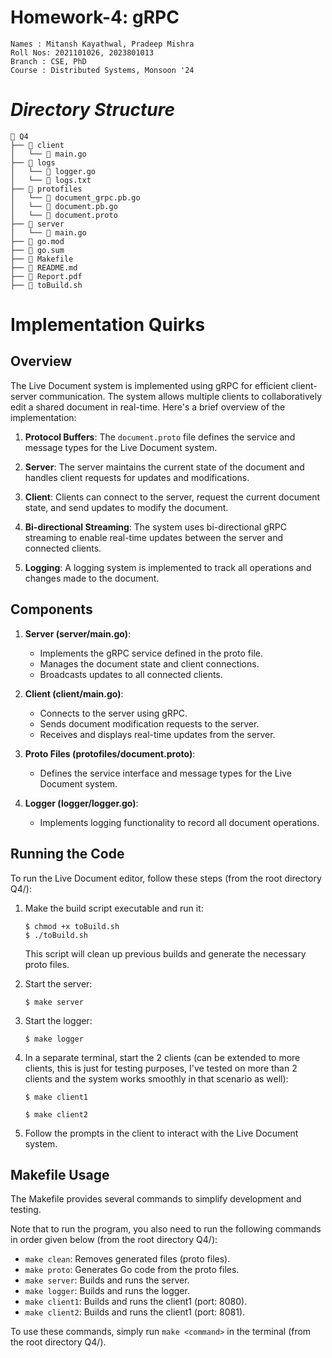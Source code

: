 # Homework-4: gRPC

```
Names : Mitansh Kayathwal, Pradeep Mishra
Roll Nos: 2021101026, 2023801013
Branch : CSE, PhD
Course : Distributed Systems, Monsoon '24
```

# **_Directory Structure_**

```
📁 Q4
├── 📁 client
│   └── 📄 main.go
├── 📁 logs
│   └── 📄 logger.go
│   └── 📄 logs.txt
├── 📁 protofiles
│   └── 📄 document_grpc.pb.go
│   └── 📄 document.pb.go
│   └── 📄 document.proto
├── 📁 server
│   └── 📄 main.go
├── 📄 go.mod
├── 📄 go.sum
├── 📄 Makefile
├── 📄 README.md
├── 📄 Report.pdf
├── 📄 toBuild.sh
```

# Implementation Quirks

## Overview

The Live Document system is implemented using gRPC for efficient client-server communication. The system allows multiple clients to collaboratively edit a shared document in real-time. Here's a brief overview of the implementation:

1. **Protocol Buffers**: The `document.proto` file defines the service and message types for the Live Document system.

2. **Server**: The server maintains the current state of the document and handles client requests for updates and modifications.

3. **Client**: Clients can connect to the server, request the current document state, and send updates to modify the document.

4. **Bi-directional Streaming**: The system uses bi-directional gRPC streaming to enable real-time updates between the server and connected clients.

5. **Logging**: A logging system is implemented to track all operations and changes made to the document.

## Components

1. **Server (server/main.go)**:
   - Implements the gRPC service defined in the proto file.
   - Manages the document state and client connections.
   - Broadcasts updates to all connected clients.

2. **Client (client/main.go)**:
   - Connects to the server using gRPC.
   - Sends document modification requests to the server.
   - Receives and displays real-time updates from the server.

3. **Proto Files (protofiles/document.proto)**:
   - Defines the service interface and message types for the Live Document system.

4. **Logger (logger/logger.go)**:
   - Implements logging functionality to record all document operations.


## Running the Code

To run the Live Document editor, follow these steps (from the root directory Q4/):

1. Make the build script executable and run it:
   ```
   $ chmod +x toBuild.sh
   $ ./toBuild.sh
   ```

   This script will clean up previous builds and generate the necessary proto files.


2. Start the server:
   ```
   $ make server
   ```

3. Start the logger:
   ```
   $ make logger
   ```

4. In a separate terminal, start the 2 clients (can be extended to more clients, this is just for testing purposes, I've tested on more than 2 clients and the system works smoothly in that scenario as well):
   ```
   $ make client1
   ```

   ```
   $ make client2
   ```

5. Follow the prompts in the client to interact with the Live Document system.

## Makefile Usage

The Makefile provides several commands to simplify development and testing.

Note that to run the program, you also need to run the following commands in order given below (from the root directory Q4/):

- `make clean`: Removes generated files (proto files).
- `make proto`: Generates Go code from the proto files.
- `make server`: Builds and runs the server.
- `make logger`: Builds and runs the logger.
- `make client1`: Builds and runs the client1 (port: 8080).
- `make client2`: Builds and runs the client1 (port: 8081).

To use these commands, simply run `make <command>` in the terminal (from the root directory Q4/).